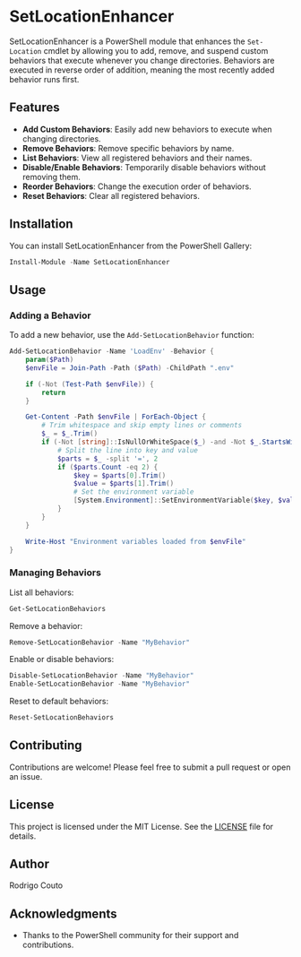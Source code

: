 # SetLocationEnhancer



SetLocationEnhancer is a PowerShell module that enhances the `Set-Location` cmdlet by allowing you to add, remove, and suspend custom behaviors that execute whenever you change directories. Behaviors are executed in reverse order of addition, meaning the most recently added behavior runs first.

## Features

- **Add Custom Behaviors**: Easily add new behaviors to execute when changing directories.
- **Remove Behaviors**: Remove specific behaviors by name.
- **List Behaviors**: View all registered behaviors and their names.
- **Disable/Enable Behaviors**: Temporarily disable behaviors without removing them.
- **Reorder Behaviors**: Change the execution order of behaviors.
- **Reset Behaviors**: Clear all registered behaviors.

## Installation

You can install SetLocationEnhancer from the PowerShell Gallery:

```powershell
Install-Module -Name SetLocationEnhancer
```

## Usage

### Adding a Behavior

To add a new behavior, use the `Add-SetLocationBehavior` function:

```powershell
Add-SetLocationBehavior -Name 'LoadEnv' -Behavior {
	param($Path)
	$envFile = Join-Path -Path ($Path) -ChildPath ".env"

	if (-Not (Test-Path $envFile)) {
		return
	}

	Get-Content -Path $envFile | ForEach-Object {
		# Trim whitespace and skip empty lines or comments
		$_ = $_.Trim()
		if (-Not [string]::IsNullOrWhiteSpace($_) -and -Not $_.StartsWith('#')) {
			# Split the line into key and value
			$parts = $_ -split '=', 2
			if ($parts.Count -eq 2) {
				$key = $parts[0].Trim()
				$value = $parts[1].Trim()
				# Set the environment variable
				[System.Environment]::SetEnvironmentVariable($key, $value, [System.EnvironmentVariableTarget]::Process)
			}
		}
	}

	Write-Host "Environment variables loaded from $envFile"
}
```

### Managing Behaviors

List all behaviors:

```powershell
Get-SetLocationBehaviors
```

Remove a behavior:

```powershell
Remove-SetLocationBehavior -Name "MyBehavior"
```

Enable or disable behaviors:

```powershell
Disable-SetLocationBehavior -Name "MyBehavior"
Enable-SetLocationBehavior -Name "MyBehavior"
```

Reset to default behaviors:

```powershell
Reset-SetLocationBehaviors
```

## Contributing

Contributions are welcome! Please feel free to submit a pull request or open an issue.

## License

This project is licensed under the MIT License. See the [LICENSE](LICENSE.txt) file for details.

## Author

Rodrigo Couto

## Acknowledgments

- Thanks to the PowerShell community for their support and contributions.

